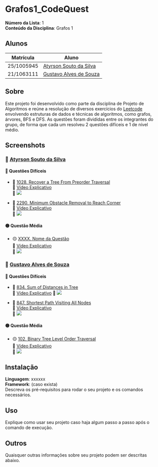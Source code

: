 # Grafos1_CodeQuest

**Número da Lista**: 1<br>
**Conteúdo da Disciplina**: Grafos 1<br>

## Alunos
|Matrícula | Aluno |
| -- | -- |
| 25/1005945  |  [Atyrson Souto da Silva](https://github.com/Atyrson) |
| 21/1063111  |  [Gustavo Alves de Souza](https://github.com/gustaallves) |

## Sobre 
Este projeto foi desenvolvido como parte da disciplina de Projeto de Algoritmos e reúne a resolução de diversos exercícios do [Leetcode](https://leetcode.com/problemset/) envolvendo estruturas de dados e técnicas de algoritmos, como grafos, árvores, BFS e DFS. As questões foram divididas entre os integrantes do grupo, de forma que cada um resolveu 2 questões difíceis e 1 de nível médio.

## Screenshots

### 👤 [Atyrson Souto da Silva](https://github.com/Atyrson)

#### 🔴 Questões Difíceis

- 🔴 [1028. Recover a Tree From Preorder Traversal](https://leetcode.com/problems/recover-a-tree-from-preorder-traversal/description/)  
  🔗 [Vídeo Explicativo](https://link-do-video.com/shortest-path)  
  📸 ![](./screenshots/shortest_path.png)

- 🔴 [2290. Minimum Obstacle Removal to Reach Corner](https://leetcode.com/problems/minimum-obstacle-removal-to-reach-corner/description/)  
  🔗 [Vídeo Explicativo](https://link-do-video.com/sum-distances)  
  📸 ![](./screenshots/sum_distances.png)

#### 🟡 Questão Média

- 🟡 [XXXX. Nome da Questão](https://leetcode.com)  
  🔗 [Vídeo Explicativo](https://link-do-video.com/level-order)  
  📸 ![](./screenshots/level_order.png)

### 👤 [Gustavo Alves de Souza](https://github.com/gustaallves)

#### 🔴 Questões Difíceis

- 🔴 [834. Sum of Distances in Tree](https://leetcode.com/problems/sum-of-distances-in-tree/description/)  
  🔗 [Vídeo Explicativo](https://link-do-video.com/shortest-path)
  📸 ![](./screenshots/shortest_path.png)

- 🔴 [847. Shortest Path Visiting All Nodes](https://leetcode.com/problems/shortest-path-visiting-all-nodes/description/)  
  🔗 [Vídeo Explicativo](https://link-do-video.com/sum-distances)  
  📸 ![](./screenshots/sum_distances.png)

#### 🟡 Questão Média

- 🟡 [102. Binary Tree Level Order Traversal](https://leetcode.com/problems/binary-tree-level-order-traversal/description/)  
  🔗 [Vídeo Explicativo](https://link-do-video.com/level-order)  
  📸 ![](./screenshots/level_order.png)


## Instalação 
**Linguagem**: xxxxxx<br>
**Framework**: (caso exista)<br>
Descreva os pré-requisitos para rodar o seu projeto e os comandos necessários.

## Uso 
Explique como usar seu projeto caso haja algum passo a passo após o comando de execução.

## Outros 
Quaisquer outras informações sobre seu projeto podem ser descritas abaixo.




